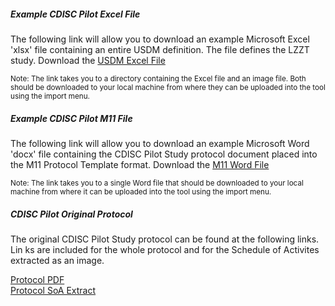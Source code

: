 <h5>Example CDISC Pilot Excel File</h5>
<p>The following link will allow you to download an example Microsoft Excel 'xlsx' file containing an entire USDM definition. The file defines the LZZT study. Download the <a href="https://github.com/data4knowledge/study_definitions_workbench/tree/main/docs/examples/Excel" target="_blank">USDM Excel File</a></p>
<p><small>Note: The link takes you to a directory containing the Excel file and an image file. Both should be downloaded to your local machine from where they can be uploaded into the tool using the import menu.</small></p>

<h5>Example CDISC Pilot M11 File</h5>
<p>The following link will allow you to download an example Microsoft Word 'docx' file containing the CDISC Pilot Study protocol document placed into the M11 Protocol Template format. Download the <a href="https://github.com/data4knowledge/study_definitions_workbench/tree/main/docs/examples/M11/CDISC_Pilot_Study_ICH_M11.docx" target="_blank">M11 Word File</a></p>
<p><small>Note: The link takes you to a single Word file that should be downloaded to your local machine from where it can be uploaded into the tool using the import menu.</small></p>

<h5>CDISC Pilot Original Protocol</h5>
<p>The original CDISC Pilot Study protocol can be found at the following links. Lin ks are included for the whole protocol and for the Schedule of Activites extracted as an image.</p> 
<a href="https://github.com/data4knowledge/usdm_data/blob/main/source_data/protocols/CDISC_Pilot/CDISC_Pilot_Study.pdf" target="_blank">Protocol PDF</a><br/>
<a href="https://github.com/data4knowledge/usdm_data/blob/main/source_data/protocols/CDISC_Pilot/CDISC_Pilot_Study_SoA.png" target="_blank">Protocol SoA Extract</a><br/>
